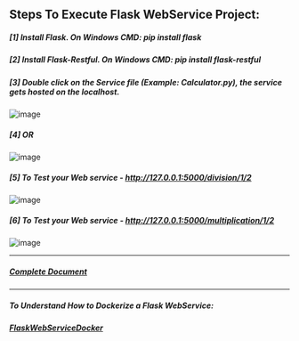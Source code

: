 ## Steps To Execute Flask WebService Project:

##### [1] Install Flask. On Windows CMD: pip install flask
##### [2] Install Flask-Restful. On Windows CMD: pip install flask-restful
##### [3] Double click on the Service file (Example: Calculator.py), the service gets hosted on the localhost.
![image](https://user-images.githubusercontent.com/689226/49730554-be261800-fc9e-11e8-9b3a-8aaaab9fad7b.png)
##### [4] OR
![image](https://user-images.githubusercontent.com/689226/49730598-dbf37d00-fc9e-11e8-8d31-8135a6573ee8.png)
##### [5] To Test your Web service - http://127.0.0.1:5000/division/1/2
![image](https://user-images.githubusercontent.com/689226/49730692-2aa11700-fc9f-11e8-89f8-f357fc376691.png)
##### [6] To Test your Web service - http://127.0.0.1:5000/multiplication/1/2
![image](https://user-images.githubusercontent.com/689226/49730696-2d037100-fc9f-11e8-9aa6-c13718ce2e73.png)

<hr>

##### [Complete Document](https://github.com/rahulvaish/ReferenceDocuments/blob/master/MISCELLANEOUS/StepsToExecuteFlaskWebService.docx)


<hr>

##### To Understand How to Dockerize a Flask WebService:
##### [FlaskWebServiceDocker](https://github.com/rahulvaish/Docker-Python/tree/FlaskWebServiceDocker)




